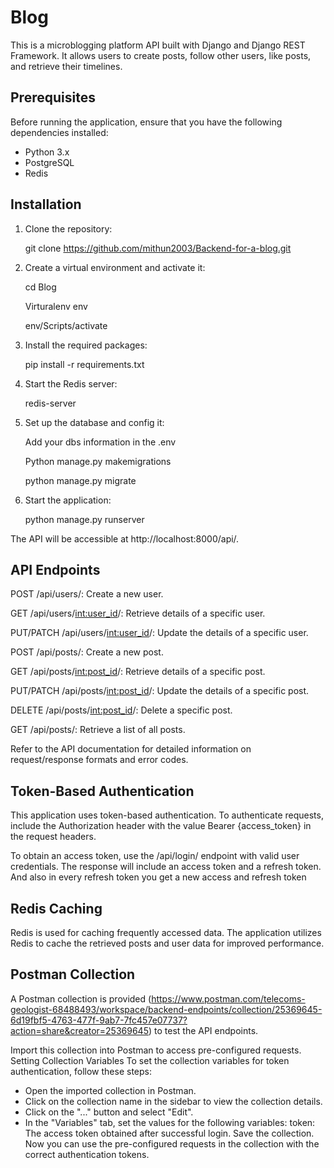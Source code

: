 # Blog

This is a microblogging platform API built with Django and Django REST Framework. It allows users to create posts, follow other users, like posts, and retrieve their timelines.

## Prerequisites

Before running the application, ensure that you have the following dependencies installed:

- Python 3.x
- PostgreSQL
- Redis

## Installation

1. Clone the repository:

    git clone https://github.com/mithun2003/Backend-for-a-blog.git


2. Create a virtual environment and activate it:

    cd Blog
  
    Virturalenv env
  
    env/Scripts/activate




3. Install the required packages:

    pip install -r requirements.txt

4. Start the Redis server:

    redis-server

5. Set up the database and config it:
   
    Add your dbs information in the .env
    
    Python manage.py makemigrations
    
    python manage.py migrate

6. Start the application:

    python manage.py runserver

The API will be accessible at http://localhost:8000/api/.
## API Endpoints

POST /api/users/: Create a new user.

GET /api/users/<int:user_id>/: Retrieve details of a specific user.

PUT/PATCH /api/users/<int:user_id>/: Update the details of a specific user.

POST /api/posts/: Create a new post.

GET /api/posts/<int:post_id>/: Retrieve details of a specific post.

PUT/PATCH /api/posts/<int:post_id>/: Update the details of a specific post.

DELETE /api/posts/<int:post_id>/: Delete a specific post.

GET /api/posts/: Retrieve a list of all posts.

Refer to the API documentation for detailed information on request/response formats and error codes.

## Token-Based Authentication
This application uses token-based authentication. To authenticate requests, include the Authorization header with the value Bearer {access_token} in the request headers.

To obtain an access token, use the /api/login/ endpoint with valid user credentials. The response will include an access token and a refresh token. And also in every refresh token you get a new access and refresh token
## Redis Caching
Redis is used for caching frequently accessed data. The application utilizes Redis to cache the retrieved posts and user data for improved performance.


## Postman Collection
A Postman collection is provided (https://www.postman.com/telecoms-geologist-68488493/workspace/backend-endpoints/collection/25369645-6d19fbf5-4763-477f-9ab7-7fc457e07737?action=share&creator=25369645) to test the API endpoints. 

Import this collection into Postman to access pre-configured requests.
Setting Collection Variables
To set the collection variables for token authentication, follow these steps:
  -  Open the imported collection in Postman.
  -  Click on the collection name in the sidebar to view the collection details.
  -  Click on the "..." button and select "Edit".
  -  In the "Variables" tab, set the values for the following variables:
        token: The access token obtained after successful login.
  Save the collection.
Now you can use the pre-configured requests in the collection with the correct authentication tokens.
